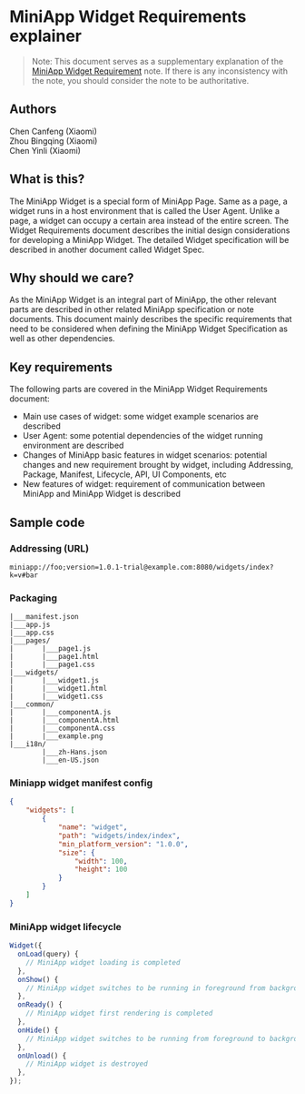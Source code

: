 # MiniApp Widget Requirements explainer

> Note: This document serves as a supplementary explanation of the [MiniApp Widget Requirement](https://w3c.github.io/miniapp-widget/req/) note. If there is any inconsistency with the note, you should consider the note to be authoritative.

## Authors
Chen Canfeng (Xiaomi)  
Zhou Bingqing (Xiaomi)  
Chen Yinli (Xiaomi)

## What is this?
The MiniApp Widget is a special form of MiniApp Page. Same as a page, a widget runs in a host environment that is called the User Agent. Unlike a page, a widget can occupy a certain area instead of the entire screen. The Widget Requirements document describes the initial design considerations for developing a MiniApp Widget. The detailed Widget specification will be described in another document called Widget Spec.

## Why should we care?
As the MiniApp Widget is an integral part of MiniApp, the other relevant parts are described in other related MiniApp specification or note documents. This document mainly describes the specific requirements that need to be considered when defining the MiniApp Widget Specification as well as other dependencies.

## Key requirements
The following parts are covered in the MiniApp Widget Requirements document:
- Main use cases of widget: some widget example scenarios are described
- User Agent: some potential dependencies of the widget running environment are described
- Changes of MiniApp basic features in widget scenarios: potential changes and new requirement  brought by widget, including Addressing, Package, Manifest, Lifecycle, API, UI Components, etc
- New features of widget: requirement of communication between MiniApp and MiniApp Widget is described

## Sample code
### Addressing (URL)
```
miniapp://foo;version=1.0.1-trial@example.com:8080/widgets/index?k=v#bar
```

### Packaging
```
|___manifest.json
|___app.js
|___app.css
|___pages/
|       |___page1.js
|       |___page1.html
|       |___page1.css
|___widgets/
|       |___widget1.js
|       |___widget1.html
|       |___widget1.css
|___common/
|       |___componentA.js
|       |___componentA.html
|       |___componentA.css
|       |___example.png
|___i18n/
        |___zh-Hans.json
        |___en-US.json
```

### Miniapp widget manifest config
```json
{
    "widgets": [
        {
            "name": "widget",
            "path": "widgets/index/index",
            "min_platform_version": "1.0.0",
            "size": {
                "width": 100,
                "height": 100
            }
        }
    ]
}
```

### MiniApp widget lifecycle
```js
Widget({
  onLoad(query) {
    // MiniApp widget loading is completed
  },
  onShow() {
    // MiniApp widget switches to be running in foreground from background
  },
  onReady() {
    // MiniApp widget first rendering is completed
  },
  onHide() {
    // MiniApp widget switches to be running from foreground to background
  },
  onUnload() {
    // MiniApp widget is destroyed
  },
});
```
